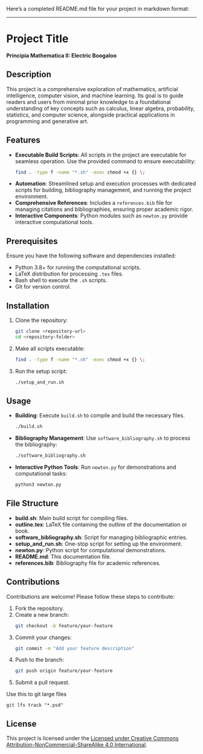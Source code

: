 Here’s a completed README.md file for your project in markdown format:

---

# Project Title

**Principia Mathematica II: Electric Boogaloo**

## Description

This project is a comprehensive exploration of mathematics, artificial intelligence, computer vision, and machine learning. Its goal is to guide readers and users from minimal prior knowledge to a foundational understanding of key concepts such as calculus, linear algebra, probability, statistics, and computer science, alongside practical applications in programming and generative art.

## Features

- **Executable Build Scripts**: All scripts in the project are executable for seamless operation. Use the provided command to ensure executability:
  ```bash
  find . -type f -name "*.sh" -exec chmod +x {} \;
  ```
- **Automation**: Streamlined setup and execution processes with dedicated scripts for building, bibliography management, and running the project environment.
- **Comprehensive References**: Includes a `references.bib` file for managing citations and bibliographies, ensuring proper academic rigor.
- **Interactive Components**: Python modules such as `newton.py` provide interactive computational tools.

## Prerequisites

Ensure you have the following software and dependencies installed:

- Python 3.8+ for running the computational scripts.
- LaTeX distribution for processing `.tex` files.
- Bash shell to execute the `.sh` scripts.
- Git for version control.

## Installation

1. Clone the repository:
   ```bash
   git clone <repository-url>
   cd <repository-folder>
   ```
2. Make all scripts executable:
   ```bash
   find . -type f -name "*.sh" -exec chmod +x {} \;
   ```
3. Run the setup script:
   ```bash
   ./setup_and_run.sh
   ```

## Usage

- **Building**: Execute `build.sh` to compile and build the necessary files.
  ```bash
  ./build.sh
  ```
- **Bibliography Management**: Use `software_bibliography.sh` to process the bibliography:
  ```bash
  ./software_bibliography.sh
  ```
- **Interactive Python Tools**: Run `newton.py` for demonstrations and computational tasks:
  ```bash
  python3 newton.py
  ```

## File Structure

- **build.sh**: Main build script for compiling files.
- **outline.tex**: LaTeX file containing the outline of the documentation or book.
- **software_bibliography.sh**: Script for managing bibliographic entries.
- **setup_and_run.sh**: One-stop script for setting up the environment.
- **newton.py**: Python script for computational demonstrations.
- **README.md**: This documentation file.
- **references.bib**: Bibliography file for academic references.

## Contributions

Contributions are welcome! Please follow these steps to contribute:

1. Fork the repository.
2. Create a new branch:
   ```bash
   git checkout -b feature/your-feature
   ```
3. Commit your changes:
   ```bash
   git commit -m "Add your feature description"
   ```
4. Push to the branch:
   ```bash
   git push origin feature/your-feature
   ```
5. Submit a pull request.

Use this to git large files
```
git lfs track "*.psd"
```
## License

This project is licensed under the [Licensed under Creative Commons Attribution-NonCommercial-ShareAlike 4.0 International](http://creativecommons.org/licenses/by-nc-sa/4.0/).
